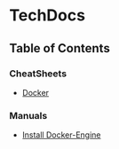 # TechDocs


## Table of Contents

### CheatSheets

- [Docker](CheatSheets/Docker%20Commands.md)

### Manuals

- [Install Docker-Engine](Manuals/Install%20Docker-Engine.md)
